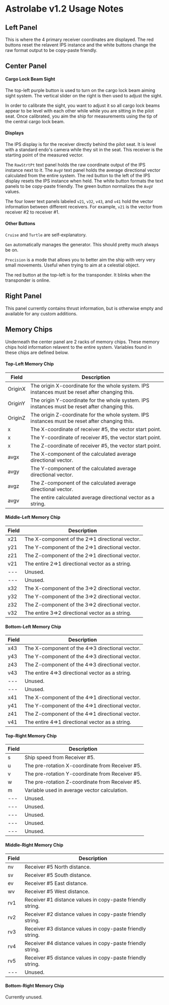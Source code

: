 # Astrolabe v1.2 Usage Notes

## Left Panel

This is where the 4 primary receiver coordinates are displayed. The red buttons reset the relavent IPS instance and the white buttons change the raw format output to be copy-paste friendly.

## Center Panel

#### Cargo Lock Beam Sight

The top-left purple button is used to turn on the cargo lock beam aiming sight system. The vertical slider on the right is then used to adjust the sight.

In order to calibrate the sight, you want to adjust it so all cargo lock beams appear to be level with each other while while you are sitting in the pilot seat. Once calibrated, you aim the ship for measurements using the tip of the central cargo lock beam.

#### Displays

The IPS display is for the receiver directly behind the pilot seat. It is level with a standard endo's camera while they sit in the seat. This receiver is the starting point of the measured vector.

The `RawStrtPt` text panel holds the raw coordinate output of the IPS instance next to it.
The `AvgV` text panel holds the average directional vector calculated from the entire system.
The red button to the left of the IPS display resets the IPS instance when held.
The white button formats the text panels to be copy-paste friendly.
The green button normalizes the `AvgV` values.

The four lower text panels labeled `v21`, `v32`, `v43`, and `v41` hold the vector information between different receivers. For example, `v21` is the vector from receiver #2 to receiver #1.

#### Other Buttons

`Cruise` and `Turtle` are self-explanatory.

`Gen` automatically manages the generator. This should pretty much always be on.

`Precision` is a mode that allows you to better aim the ship with very very small movements. Useful when trying to aim at a celestial object.

The red button at the top-left is for the transponder. It blinks when the transponder is online.

## Right Panel

This panel currently contains thrust information, but is otherwise empty and available for any custom additions.

## Memory Chips

Underneath the center panel are 2 racks of memory chips. These memory chips hold information relavent to the entire system. Variables found in these chips are defined below.

#### Top-Left Memory Chip

Field | Description
------|------------|
OriginX | The origin X-coordinate for the whole system. IPS instances must be reset after changing this.
OriginY | The origin Y-coordinate for the whole system. IPS instances must be reset after changing this.
OriginZ | The origin Z-coordinate for the whole system. IPS instances must be reset after changing this.
x | The X-coordinate of receiver #5, the vector start point.
x | The Y-coordinate of receiver #5, the vector start point.
x | The Z-coordinate of receiver #5, the vector start point.
avgx | The X-component of the calculated average directional vector.
avgy | The Y-component of the calculated average directional vector.
avgz | The Z-component of the calculated average directional vector.
avgv | The entire calculated average directional vector as a string.

#### Middle-Left Memory Chip

Field | Description
------|------------|
x21 | The X-component of the 2=>1 directional vector.
y21 | The Y-component of the 2=>1 directional vector.
z21 | The Z-component of the 2=>1 directional vector.
v21 | The entire 2=>1 directional vector as a string.
--- | Unused.
--- | Unused.
x32 | The X-component of the 3=>2 directional vector.
y32 | The Y-component of the 3=>2 directional vector.
z32 | The Z-component of the 3=>2 directional vector.
v32 | The entire 3=>2 directional vector as a string.

#### Bottom-Left Memory Chip

Field | Description
------|------------|
x43 | The X-component of the 4=>3 directional vector.
y43 | The Y-component of the 4=>3 directional vector.
z43 | The Z-component of the 4=>3 directional vector.
v43 | The entire 4=>3 directional vector as a string.
--- | Unused.
--- | Unused.
x41 | The X-component of the 4=>1 directional vector.
y41 | The Y-component of the 4=>1 directional vector.
z41 | The Z-component of the 4=>1 directional vector.
v41 | The entire 4=>1 directional vector as a string.

#### Top-Right Memory Chip

Field | Description
------|------------|
s | Ship speed from Receiver #5.
u | The pre-rotation X-coordinate from Receiver #5.
v | The pre-rotation Y-coordinate from Receiver #5.
w | The pre-rotation Z-coordinate from Receiver #5.
m | Variable used in average vector calculation.
--- | Unused.
--- | Unused.
--- | Unused.
--- | Unused.
--- | Unused.

#### Middle-Right Memory Chip

Field | Description
------|------------|
nv | Receiver #5 North distance.
sv | Receiver #5 South distance.
ev | Receiver #5 East distance.
wv | Receiver #5 West distance.
rv1 | Receiver #1 distance values in copy-paste friendly string.
rv2 | Receiver #2 distance values in copy-paste friendly string.
rv3 | Receiver #3 distance values in copy-paste friendly string.
rv4 | Receiver #4 distance values in copy-paste friendly string.
rv5 | Receiver #5 distance values in copy-paste friendly string.
--- | Unused.

#### Bottom-Right Memory Chip

Currently unused.
